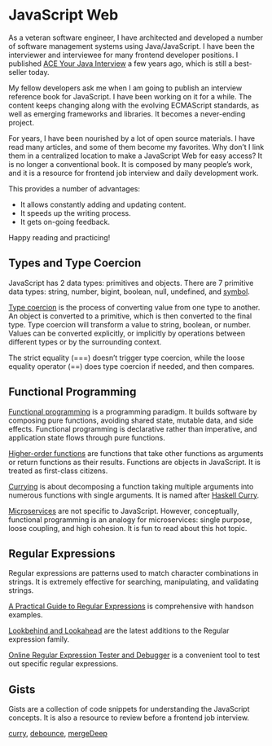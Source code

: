 # JavaScript Web
As a veteran software engineer, I have architected and developed a number of software management systems using Java/JavaScript. I have been the interviewer and interviewee for many frontend developer positions. I published [ACE Your Java Interview](https://www.amazon.com/ACE-Your-Java-Interview-Jennifer/dp/1484104935/ref=tmm_pap_swatch_0?_encoding=UTF8&qid=1566344263&sr=1-9) a few years ago, which is still a best-seller today.

My fellow developers ask me when I am going to publish an interview reference book for JavaScript. I have been working on it for a while. The content keeps changing along with the evolving ECMAScript standards, as well as emerging frameworks and libraries. It becomes a never-ending project.

For years, I have been nourished by a lot of open source materials. I have read many articles, and some of them become my favorites. Why don’t I link them in a centralized location to make a JavaScript Web for easy access? It is no longer a conventional book. It is composed by many people’s work, and it is a resource for frontend job interview and daily development work.

This provides a number of advantages: 

*	It allows constantly adding and updating content.
*	It speeds up the writing process.
*	It gets on-going feedback. 

Happy reading and practicing!


## Types and Type Coercion 
JavaScript has 2 data types: primitives and objects.
There are 7 primitive data types: string, number, bigint, boolean, null, undefined, and [symbol](https://hacks.mozilla.org/2015/06/es6-in-depth-symbols/).

[Type coercion](https://medium.freecodecamp.org/js-type-coercion-explained-27ba3d9a2839) is the process of converting value from one type to another. An object is converted to a primitive, which is then converted to the final type. Type coercion will transform a value to string, boolean, or number. Values can be converted explicitly, or implicitly by operations between different types or by the surrounding context. 

The strict equality (===) doesn’t trigger type coercion, while the loose equality operator (==) does type coercion if needed, and then compares.

## Functional Programming
[Functional programming](https://medium.com/javascript-scene/master-the-javascript-interview-what-is-functional-programming-7f218c68b3a0) is a programming paradigm. It builds software by composing pure functions, avoiding shared state, mutable data, and side effects. Functional programming is declarative rather than imperative, and application state flows through pure functions.

[Higher-order functions](https://dev.to/damcosset/higher-order-functions-in-javascript-4j8b) are functions that take other functions as arguments or return functions as their results. Functions are objects in JavaScript. It is treated as first-class citizens.

[Currying](https://codeburst.io/perpetual-currying-in-javascript-5ae1c749adc5) is about decomposing a function taking multiple arguments into numerous functions with single arguments.
It is named after [Haskell Curry](https://en.wikipedia.org/wiki/Haskell_Curry).

[Microservices](https://medium.engineering/microservice-architecture-at-medium-9c33805eb74f) are not specific to JavaScript. However, conceptually, functional programming is an analogy for microservices: single purpose, loose coupling, and high cohesion. It is fun to read about this hot topic.

## Regular Expressions
Regular expressions are patterns used to match character combinations in strings. It is extremely effective for searching, manipulating, and validating strings.

[A Practical Guide to Regular Expressions](https://blog.bitsrc.io/a-beginners-guide-to-regular-expressions-regex-in-javascript-9c58feb27eb4) is comprehensive with handson examples.

[Lookbehind and Lookahead](https://itnext.io/whats-new-in-javascript-google-i-o-2019-summary-d16bd2308412) are the latest additions to the Regular expression family.
 
[Online Regular Expression Tester and Debugger](https://regex101.com/) is a convenient tool to test out specific regular expressions.

## Gists
Gists are a collection of code snippets for understanding the JavaScript concepts. It is also a resource to review before a frontend job interview.

[curry](https://gist.github.com/JenniferFuBook/b4e0d9a4bf2c2ce2da930208525e0cca), [debounce](https://gist.github.com/JenniferFuBook/dce897550feef47e13dbc2c75e059733), [mergeDeep](https://gist.github.com/JenniferFuBook/26afd67cc269e48aad28fff40176e698)
